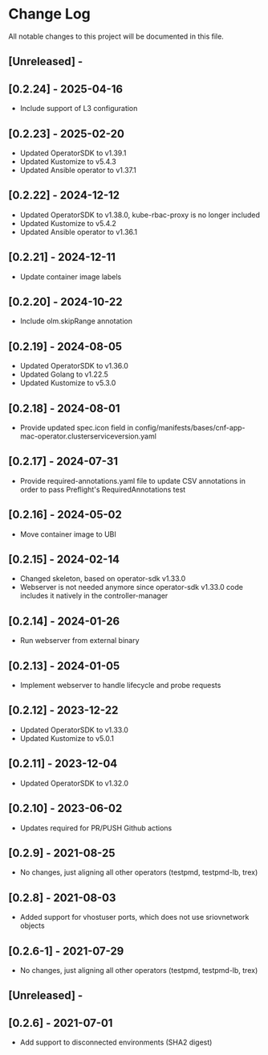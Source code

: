 # Change Log

All notable changes to this project will be documented in this file.

## [Unreleased] -

## [0.2.24] - 2025-04-16

- Include support of L3 configuration

## [0.2.23] - 2025-02-20

- Updated OperatorSDK to v1.39.1
- Updated Kustomize to v5.4.3
- Updated Ansible operator to v1.37.1

## [0.2.22] - 2024-12-12

- Updated OperatorSDK to v1.38.0, kube-rbac-proxy is no longer included
- Updated Kustomize to v5.4.2
- Updated Ansible operator to v1.36.1

## [0.2.21] - 2024-12-11

- Update container image labels

## [0.2.20] - 2024-10-22

- Include olm.skipRange annotation

## [0.2.19] - 2024-08-05

- Updated OperatorSDK to v1.36.0
- Updated Golang to v1.22.5
- Updated Kustomize to v5.3.0

## [0.2.18] - 2024-08-01

- Provide updated spec.icon field in config/manifests/bases/cnf-app-mac-operator.clusterserviceversion.yaml

## [0.2.17] - 2024-07-31

- Provide required-annotations.yaml file to update CSV annotations in order to pass Preflight's RequiredAnnotations test

## [0.2.16] - 2024-05-02

- Move container image to UBI

## [0.2.15] - 2024-02-14

- Changed skeleton, based on operator-sdk v1.33.0
- Webserver is not needed anymore since operator-sdk v1.33.0 code includes it natively in the controller-manager

## [0.2.14] - 2024-01-26

- Run webserver from external binary

## [0.2.13] - 2024-01-05

- Implement webserver to handle lifecycle and probe requests

## [0.2.12] - 2023-12-22

- Updated OperatorSDK to v1.33.0
- Updated Kustomize to v5.0.1

## [0.2.11] - 2023-12-04

- Updated OperatorSDK to v1.32.0

## [0.2.10] - 2023-06-02

- Updates required for PR/PUSH Github actions

## [0.2.9] - 2021-08-25

- No changes, just aligning all other operators (testpmd, testpmd-lb, trex)

## [0.2.8] - 2021-08-03

- Added support for vhostuser ports, which does not use sriovnetwork objects

## [0.2.6-1] - 2021-07-29

- No changes, just aligning all other operators (testpmd, testpmd-lb, trex)

## [Unreleased] -

## [0.2.6] - 2021-07-01

- Add support to disconnected environments (SHA2 digest)
